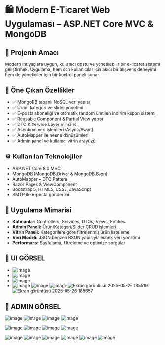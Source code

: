 # 🛍️ Modern E-Ticaret Web Uygulaması – ASP.NET Core MVC & MongoDB
## 🎯 Projenin Amacı
Modern ihtiyaçlara uygun, kullanıcı dostu ve yönetilebilir bir e-ticaret sistemi geliştirmek. Uygulama, hem son kullanıcılar için akıcı bir alışveriş deneyimi hem de yöneticiler için bir kontrol paneli sunar.

## 🚀 Öne Çıkan Özellikler
- ✅ MongoDB tabanlı NoSQL veri yapısı
- ✅ Ürün, kategori ve slider yönetimi
- ✅ E-posta aboneliği ve otomatik random üretilen indirim kupon sistemi
- ✅ Reusable Component & Partial View yapısı
- ✅ DTO & Service Layer mimarisi
- ✅ Asenkron veri işlemleri (Async/Await)
- ✅ AutoMapper ile nesne dönüşümleri
- ✅ Admin panel ve kullanıcı vitrin arayüzü

## ⚙️ Kullanılan Teknolojiler
- ASP.NET Core 8.0 MVC
- MongoDB (MongoDB.Driver & MongoDB.Bson)
- AutoMapper • DTO Pattern
- Razor Pages & ViewComponent
- Bootstrap 5, HTML5, CSS3, JavaScript
- SMTP ile e-posta gönderimi

## 🧩 Uygulama Mimarisi
- **Katmanlar:** Controllers, Services, DTOs, Views, Entities
- **Admin Paneli:** Ürün/Kategori/Slider CRUD işlemleri
- **Vitrin Paneli:** Kategorilere göre filtrelenmiş ürün listeleme
- **Veri Modeli:** JSON benzeri BSON yapısıyla esnek veri yönetimi
- **Performans:** Sayfalama, filtreleme ve optimize sorgular

## 🧩 UI GÖRSEL
- ![image](https://github.com/user-attachments/assets/06f54743-4d5d-42ff-ac3f-92e045a79c7c)
- ![image](https://github.com/user-attachments/assets/73bae3a3-0c29-46bb-ae22-ec595f8bbe5c)
- ![image](https://github.com/user-attachments/assets/d46cb2d2-93af-46a6-b07d-f53f202135c8)
- ![image](https://github.com/user-attachments/assets/f8f76b81-2b22-4624-8819-a9be3907a7b9)
![image](https://github.com/user-attachments/assets/4a666c36-6526-464e-8963-9f011ac5e428)
![image](https://github.com/user-attachments/assets/a117842b-d98f-4532-a3ea-578dd55224a9)
![Ekran görüntüsü 2025-05-26 185519](https://github.com/user-attachments/assets/08ecfbe4-80b2-4108-9768-7b2f96b2ee88)
![Ekran görüntüsü 2025-05-26 185657](https://github.com/user-attachments/assets/6b6b7281-017a-43a6-826d-93fbeca14391)

## 🧩 ADMIN GÖRSEL
![image](https://github.com/user-attachments/assets/f12d3bb8-4f77-4841-a22d-af70e050cc40)
![image](https://github.com/user-attachments/assets/5e26ae59-9dd8-4920-afcb-909d2ee103e5)
![image](https://github.com/user-attachments/assets/f52d2541-c07b-40c1-aa5c-ea6c82028627)
![image](https://github.com/user-attachments/assets/6e752617-85a6-47c3-a116-d26ff7a044cb)

![image](https://github.com/user-attachments/assets/fc4cda93-d926-4bea-9ef0-5de86cc4a991)
![image](https://github.com/user-attachments/assets/36d410a9-5143-4360-92f7-7685d3cb0c8a)
![image](https://github.com/user-attachments/assets/cfb3c5b9-9430-4d79-bd58-c245a5864d9f)
![image](https://github.com/user-attachments/assets/c9bc9d7f-2ba3-48f1-8fa2-b817bef6f726)


![image](https://github.com/user-attachments/assets/66b0673f-1f88-4e33-a3a1-4a5ab249baeb)
![image](https://github.com/user-attachments/assets/281bce94-9e3f-43a8-b99f-2b711fe4fe44)
![image](https://github.com/user-attachments/assets/27468d79-f48a-43c7-97d8-26da481d0683)
![image](https://github.com/user-attachments/assets/2fc3d869-05b9-4419-83d9-1bdad3796762)
![image](https://github.com/user-attachments/assets/ce3b12c4-c962-43d5-b023-eaf7a69f81e7)
![image](https://github.com/user-attachments/assets/2ccd98dc-5c26-483a-bb39-0bc3e986c0fd)







